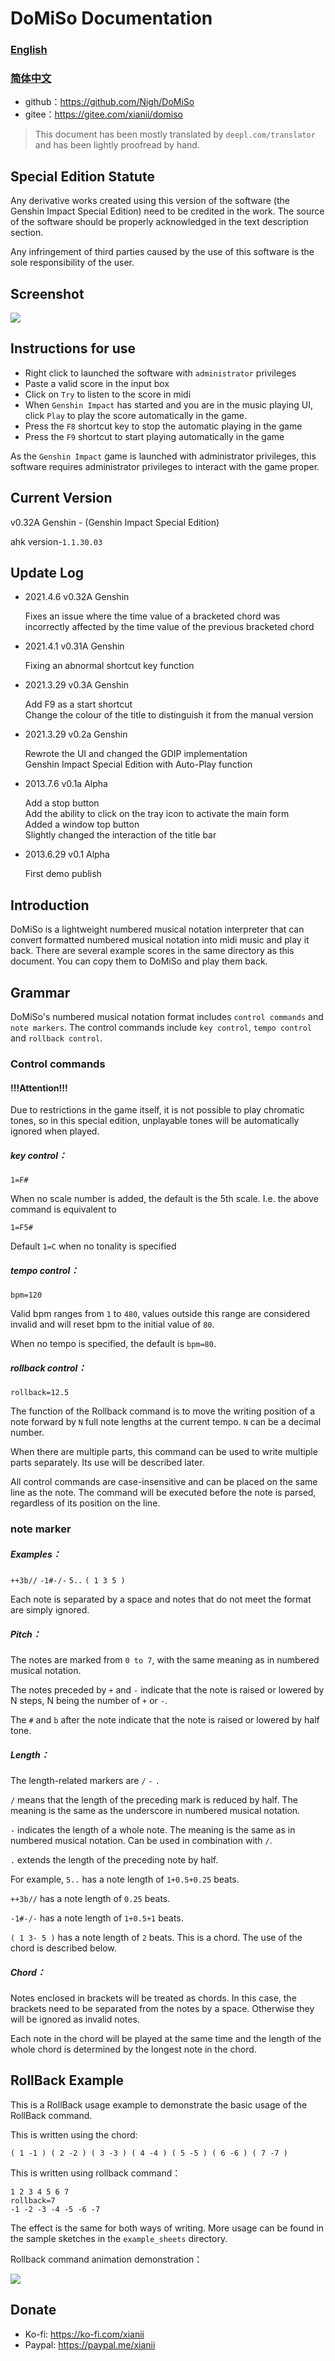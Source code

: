DoMiSo Documentation
==================

### [English](README_en.md)
### [简体中文](README.md)

- github：https://github.com/Nigh/DoMiSo
- gitee：https://gitee.com/xianii/domiso

> This document has been mostly translated by `deepl.com/translator` and has been lightly proofread by hand.

Special Edition Statute
------------------
Any derivative works created using this version of the software (the Genshin Impact Special Edition) need to be credited in the work.
The source of the software should be properly acknowledged in the text description section.

Any infringement of third parties caused by the use of this software is the sole responsibility of the user.

## Screenshot

![](assets/screenshot.png)

Instructions for use
------------------
- Right click to launched the software with `administrator` privileges
- Paste a valid score in the input box
- Click on `Try` to listen to the score in midi
- When `Genshin Impact` has started and you are in the music playing UI, click `Play` to play the score automatically in the game.
- Press the `F8` shortcut key to stop the automatic playing in the game
- Press the `F9` shortcut to start playing automatically in the game

As the `Genshin Impact` game is launched with administrator privileges, this software requires administrator privileges to interact with the game proper.


Current Version
------------------
v0.32A Genshin - (Genshin Impact Special Edition)

ahk version-`1.1.30.03`

Update Log
------------------

- 2021.4.6 v0.32A Genshin

  Fixes an issue where the time value of a bracketed chord was incorrectly affected by the time value of the previous bracketed chord

- 2021.4.1 v0.31A Genshin

  Fixing an abnormal shortcut key function

- 2021.3.29 v0.3A Genshin

  Add F9 as a start shortcut  
  Change the colour of the title to distinguish it from the manual version

- 2021.3.29 v0.2a Genshin

  Rewrote the UI and changed the GDIP implementation  
  Genshin Impact Special Edition with Auto-Play function

- 2013.7.6 v0.1a Alpha 

  Add a stop button  
  Add the ability to click on the tray icon to activate the main form  
  Added a window top button  
  Slightly changed the interaction of the title bar

- 2013.6.29 v0.1 Alpha

  First demo publish

Introduction
------------------
DoMiSo is a lightweight numbered musical notation interpreter that can convert formatted numbered musical notation into midi music and play it back.
There are several example scores in the same directory as this document. You can copy them to DoMiSo and play them back.

Grammar
------------------
DoMiSo's numbered musical notation format includes `control commands` and `note markers`.
The control commands include `key control`, `tempo control` and `rollback control`.

### Control commands ###

#### !!!Attention!!!
Due to restrictions in the game itself, it is not possible to play chromatic tones, so in this special edition, unplayable tones will be automatically ignored when played.

##### key control：

`1=F#`

When no scale number is added, the default is the 5th scale. I.e. the above command is equivalent to

`1=F5#`

Default `1=C` when no tonality is specified

##### tempo control：

`bpm=120`

Valid bpm ranges from `1` to `480`, values outside this range are considered invalid and will reset bpm to the initial value of `80`.

When no tempo is specified, the default is `bpm=80`.

##### rollback control：

`rollback=12.5`

The function of the Rollback command is to move the writing position of a note forward by `N` full note lengths at the current tempo. `N` can be a decimal number.

When there are multiple parts, this command can be used to write multiple parts separately. Its use will be described later.

All control commands are case-insensitive and can be placed on the same line as the note. The command will be executed before the note is parsed, regardless of its position on the line.

### note marker ###

##### Examples： #####

`++3b//` `-1#-/-` `5..` `( 1 3 5 )`

Each note is separated by a space and notes that do not meet the format are simply ignored.

##### Pitch： #####

The notes are marked from `0 to 7`, with the same meaning as in numbered musical notation.

The notes preceded by `+` and `-` indicate that the note is raised or lowered by N steps, N being the number of `+` or `-`.

The `#` and `b` after the note indicate that the note is raised or lowered by half tone.

##### Length： #####

The length-related markers are `/` `-` `. `

`/` means that the length of the preceding mark is reduced by half. The meaning is the same as the underscore in numbered musical notation.

`-` indicates the length of a whole note. The meaning is the same as in numbered musical notation. Can be used in combination with `/`.

`.` extends the length of the preceding note by half.

For example, `5..` has a note length of `1+0.5+0.25` beats.

`++3b//` has a note length of `0.25` beats.

`-1#-/-` has a note length of `1+0.5+1` beats.

`( 1 3- 5 )` has a note length of `2` beats. This is a chord. The use of the chord is described below.

##### Chord： #####
Notes enclosed in brackets will be treated as chords. In this case, the brackets need to be separated from the notes by a space. Otherwise they will be ignored as invalid notes.

Each note in the chord will be played at the same time and the length of the whole chord is determined by the longest note in the chord.

RollBack Example
------------------
This is a RollBack usage example to demonstrate the basic usage of the RollBack command.

This is written using the chord:

    ( 1 -1 ) ( 2 -2 ) ( 3 -3 ) ( 4 -4 ) ( 5 -5 ) ( 6 -6 ) ( 7 -7 )

This is written using rollback command：

    1 2 3 4 5 6 7
    rollback=7
    -1 -2 -3 -4 -5 -6 -7

The effect is the same for both ways of writing. More usage can be found in the sample sketches in the `example_sheets` directory.


Rollback command animation demonstration：

![](assets/rollback.gif)


Donate
------------------
- Ko-fi: https://ko-fi.com/xianii
- Paypal: https://paypal.me/xianii
